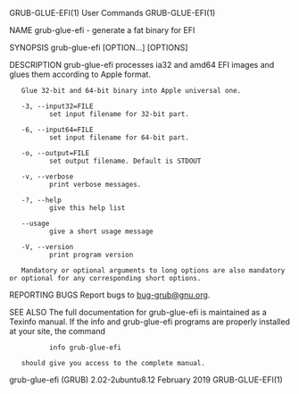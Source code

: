 GRUB-GLUE-EFI(1)                                                                             User Commands                                                                            GRUB-GLUE-EFI(1)

NAME
       grub-glue-efi - generate a fat binary for EFI

SYNOPSIS
       grub-glue-efi [OPTION...] [OPTIONS]

DESCRIPTION
       grub-glue-efi processes ia32 and amd64 EFI images and glues them according to Apple format.

       Glue 32-bit and 64-bit binary into Apple universal one.

       -3, --input32=FILE
              set input filename for 32-bit part.

       -6, --input64=FILE
              set input filename for 64-bit part.

       -o, --output=FILE
              set output filename. Default is STDOUT

       -v, --verbose
              print verbose messages.

       -?, --help
              give this help list

       --usage
              give a short usage message

       -V, --version
              print program version

       Mandatory or optional arguments to long options are also mandatory or optional for any corresponding short options.

REPORTING BUGS
       Report bugs to <bug-grub@gnu.org>.

SEE ALSO
       The full documentation for grub-glue-efi is maintained as a Texinfo manual.  If the info and grub-glue-efi programs are properly installed at your site, the command

              info grub-glue-efi

       should give you access to the complete manual.

grub-glue-efi (GRUB) 2.02-2ubuntu8.12                                                        February 2019                                                                            GRUB-GLUE-EFI(1)
